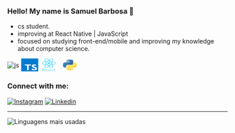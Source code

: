 ### Hello! My name is Samuel Barbosa 👋

- cs student.
- improving at React Native | JavaScript
- focused on studying front-end/mobile and improving my knowledge about computer science.

<div style=display: inline_block>
<img align="center" alt="js" height="30" width="40" src="https://cdn.jsdelivr.net/gh/devicons/devicon@latest/icons/javascript/javascript-original.svg">
<img align="center" alt="ts" height="30" width="40" src="https://raw.githubusercontent.com/devicons/devicon/master/icons/typescript/typescript-plain.svg">
<img align="center" alt="react" height="30" width="40" src="https://github.com/devicons/devicon/blob/master/icons/react/react-original-wordmark.svg"/>&nbsp;
<img align="center" alt="python" height="30" width="40" src="https://github.com/devicons/devicon/blob/master/icons/python/python-original.svg"/>
</div>


### Connect with me:
[![Instagram](https://img.shields.io/badge/Instagram-E4405F?style=for-the-badge&logo=instagram&logoColor=white)](https://instagram.com/s2dwx)
[![Linkedin](https://img.shields.io/badge/LinkedIn-0077B5?style=for-the-badge&logo=linkedin&logoColor=white)](https://www.linkedin.com/in/sbarbosadev/)

<hr></hr>

<img width="380em" alt="Linguagens mais usadas" src="https://github-readme-stats.vercel.app/api/top-langs/?username=s2ddv&layout=compact&theme=dark"/>
